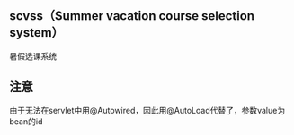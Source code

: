 ## scvss（Summer vacation course selection system）
暑假选课系统

## 注意
由于无法在servlet中用@Autowired，因此用@AutoLoad代替了，参数value为bean的id
